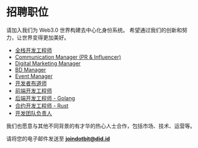 # 招聘职位

请加入我们为 Web3.0 世界构建去中心化身份系统。 希望通过我们的创新和努力，让世界变得更加美好。

* [全栈开发工程师](/zh/we-are-hiring/full-stack-engineer)
* [Communication Manager (PR & Influencer)](/we-are-hiring/communication-manager)
* [Digital Marketing Manager](/we-are-hiring/digital-marketing-manager)
* [BD Manager](/we-are-hiring/bd-manager)
* [Event Manager](/we-are-hiring/event-manager)
* [开发者布道师](/we-are-hiring/chief-evangelist)
* [前端开发工程师](/zh/we-are-hiring/frontend-engineer)
* [后端开发工程师 - Golang](/zh/we-are-hiring/backend-engineer-golang)
* [合约开发工程师 - Rust](/zh/we-are-hiring/smart-contract-engineer-rust)
* [开发团队负责人](/zh/we-are-hiring/development-team-leader)

我们也愿意与其他不同背景的有才华的热心人士合作，包括市场、技术、运营等。

请将您的电子邮件发送至 **joindotbit@did.id**

